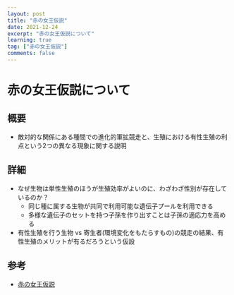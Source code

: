 ```yaml
---
layout: post
title: "赤の女王仮説"
date: 2021-12-24
excerpt: "赤の女王仮説について"
learning: true
tag: ["赤の女王仮説"]
comments: false
---
```


# 赤の女王仮説について

## 概要
 - 敵対的な関係にある種間での進化的軍拡競走と、生殖における有性生殖の利点という2つの異なる現象に関する説明

## 詳細
 - なぜ生物は単性生殖のほうが生殖効率がよいのに、わざわざ性別が存在しているのか？
   - 同じ種に属する生物が共同で利用可能な遺伝子プールを利用できる
   - 多様な遺伝子のセットを持つ子孫を作り出すことは子孫の適応力を高める
 - 有性生殖を行う生物 vs 寄生者(環境変化をもたらすもの)の競走の結果、有性生殖のメリットが有るだろうという仮設

## 参考
 - [赤の女王仮説](https://ja.wikipedia.org/wiki/%E8%B5%A4%E3%81%AE%E5%A5%B3%E7%8E%8B%E4%BB%AE%E8%AA%AC)
